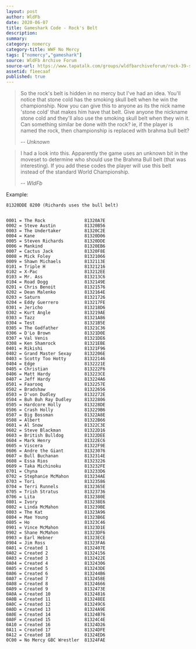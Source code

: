 ```yaml
---
layout: post
author: WldFb
date: 2020-06-07
title: Gameshark Code - Rock's Belt
description:
summary:
category: nomercy
category-title: WWF No Mercy
tags: ["nomercy","gameshark"]
source: WldFb Archive Forum
source-url: https://www.tapatalk.com/groups/wldfbarchiveforum/rock-39-s-belt-t608.html
assetid: f1eecaaf
published: true
---
```


> So the rock's belt is hidden in no mercy but I've had an idea. You'll notice that stone cold has the smoking skull belt when he win the championship. Now you can give this to anyone as its the nick name 'stone cold' that makes him have that belt. Give anyone the nickname stone cold and they'll also use the smoking skull belt when they win it. Can something similar be done with the rock? ie, if the player is named the rock, then championship is replaced with brahma bull belt?
>
> -- <cite>Unknown</cite>

> I had a look into this. Apparently the game uses an unknown bit in the moveset to determine who should use the Brahma Bull belt (that was interesting). If you add these codes the player will use this belt instead of the standard World Championship.
>
> -- <cite>WldFb</cite>

Example:

    81320DDE 8200 (Richards uses the bull belt)


    0001 = The Rock               81320A7E
    0002 = Steve Austin           81320B56
    0003 = The Undertaker         81320C2E
    0004 = Kane                   81320D06
    0005 = Steven Richards        81320DDE
    0006 = Mankind                81320EB6
    0007 = Cactus Jack            81320F8E
    0008 = Mick Foley             81321066
    0009 = Shawn Michaels         8132113E
    0101 = Triple H               81321216
    0102 = X-Pac                  813212EE
    0103 = Mr. Ass                813213C6
    0104 = Road Dogg              8132149E
    0201 = Chris Benoit           81321576
    0202 = Dean Malenko           8132164E
    0203 = Saturn                 81321726
    0204 = Eddy Guerrero          813217FE
    0301 = Jericho                813218D6
    0302 = Kurt Angle             813219AE
    0303 = Tazz                   81321A86
    0304 = Test                   81321B5E
    0305 = The Godfather          81321C36
    0306 = D'Lo Brown             81321D0E
    0307 = Val Venis              81321DE6
    0308 = Ken Shamrock           81321EBE
    0401 = Rikishi                81321F96
    0402 = Grand Master Sexay     8132206E
    0403 = Scotty Too Hotty       81322146
    0404 = Edge                   8132221E
    0405 = Christian              813222F6
    0406 = Matt Hardy             813223CE
    0407 = Jeff Hardy             813224A6
    0501 = Faarooq                8132257E
    0502 = Bradshaw               81322656
    0503 = D'von Dudley           8132272E
    0504 = Buh Buh Ray Dudley     81322806
    0505 = Hardcore Holly         813228DE
    0506 = Crash Holly            813229B6
    0507 = Big Bossman            81322A8E
    0508 = Albert                 81322B66
    0601 = Al Snow                81322C3E
    0602 = Steve Blackman         81322D16
    0603 = British Bulldog        81322DEE
    0604 = Mark Henry             81322EC6
    0605 = Viscera                81322F9E
    0606 = Andre the Giant        81323076
    0607 = Bull Buchanan          8132314E
    0608 = Essa Rios              81323226
    0609 = Taka Michinoku         813232FE
    0701 = Chyna                  813233D6
    0702 = Stephanie McMahon      813234AE
    0703 = Tori                   81323586
    0704 = Terri Runnels          8132365E
    0705 = Trish Stratus          81323736
    0706 = Lita                   8132380E
    0801 = Ivory                  813238E6
    0802 = Linda McMahon          813239BE
    0803 = The Kat                81323A96
    0804 = Mae Young              81323B6E
    0805 = Ho                     81323C46
    0901 = Vince McMahon          81323D1E
    0902 = Shane McMahon          81323DF6
    0903 = Earl Hebner            81323ECE
    0904 = Jim Ross               81323FA6
    0A01 = Created 1              8132407E
    0A02 = Created 2              81324156
    0A03 = Created 3              8132422E
    0A04 = Created 4              81324306
    0A05 = Created 5              813243DE
    0A06 = Created 6              813244B6
    0A07 = Created 7              8132458E
    0A08 = Created 8              81324666
    0A09 = Created 9              8132473E
    0A0A = Created 10             81324816
    0A0B = Created 11             813248EE
    0A0C = Created 12             813249C6
    0A0D = Created 13             81324A9E
    0A0E = Created 14             81324B76
    0A0F = Created 15             81324C4E
    0A10 = Created 16             81324D26
    0A11 = Created 17             81324DFE
    0A12 = Created 18             81324ED6
    0C00 = No Mercy GBC Wrestler  81324FAE
